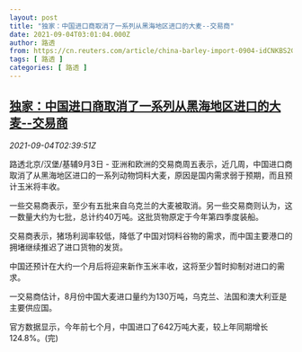 ```yaml
---
layout: post
title: "独家：中国进口商取消了一系列从黑海地区进口的大麦--交易商"
date: 2021-09-04T03:01:04.000Z
author: 路透
from: https://cn.reuters.com/article/china-barley-import-0904-idCNKBS2G001Z
tags: [ 路透 ]
categories: [ 路透 ]
---
```

<!--1630724464000-->
[独家：中国进口商取消了一系列从黑海地区进口的大麦--交易商](https://cn.reuters.com/article/china-barley-import-0904-idCNKBS2G001Z)
------

<div>
<div><i>2021-09-04T02:39:51Z</i></div><p>路透北京/汉堡/基辅9月3日 - 亚洲和欧洲的交易商周五表示，近几周，中国进口商取消了从黑海地区进口的一系列动物饲料大麦，原因是国内需求弱于预期，而且预计玉米将丰收。</p><p>一些交易商表示，至少有五批来自乌克兰的大麦被取消。另一些交易商则认为，这一数量大约为七批，总计约40万吨。这批货物原定于今年第四季度装船。</p><p>交易商表示，猪场利润率较低，降低了中国对饲料谷物的需求，而中国主要港口的拥堵继续推迟了进口货物的发货。</p><p>中国还预计在大约一个月后将迎来新作玉米丰收，这将至少暂时抑制对进口的需求。</p><p>一交易商估计，8月份中国大麦进口量约为130万吨，乌克兰、法国和澳大利亚是主要供应国。</p><p>官方数据显示，今年前七个月，中国进口了642万吨大麦，较上年同期增长124.8%。(完)</p>
</div>
